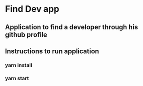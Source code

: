 # Find Dev app
## Application to find a developer through his github profile

## Instructions to run application

### yarn install
### yarn start
